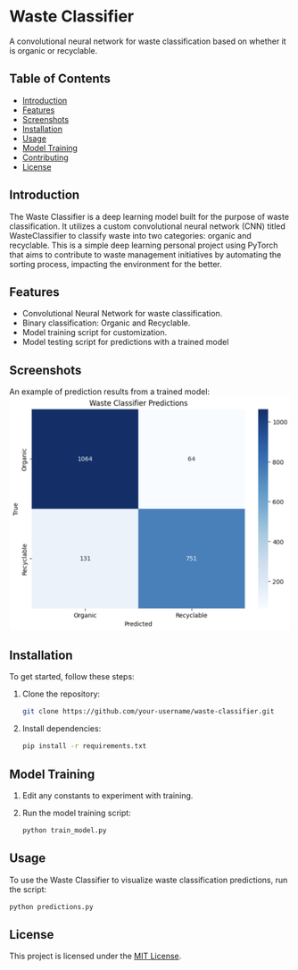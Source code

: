 # Waste Classifier

A convolutional neural network for waste classification based on whether it is organic or recyclable.

## Table of Contents
- [Introduction](#introduction)
- [Features](#features)
- [Screenshots](#screenshots)
- [Installation](#installation)
- [Usage](#usage)
- [Model Training](#model-training)
- [Contributing](#contributing)
- [License](#license)

## Introduction

The Waste Classifier is a deep learning model built for the purpose of waste classification. It utilizes a custom convolutional neural network (CNN) titled WasteClassifier to classify waste into two categories: organic and recyclable. This is a simple deep learning personal project using PyTorch that aims to contribute to waste management initiatives by automating the sorting process, impacting the environment for the better.

## Features

- Convolutional Neural Network for waste classification.
- Binary classification: Organic and Recyclable.
- Model training script for customization.
- Model testing script for predictions with a trained model

## Screenshots

An example of prediction results from a trained model:
![Predictions](imgs/wastepredictions90.png)

## Installation

To get started, follow these steps:

1. Clone the repository:

    ```bash
    git clone https://github.com/your-username/waste-classifier.git
    ```

2. Install dependencies:

    ```bash
    pip install -r requirements.txt
    ```


## Model Training
1. Edit any constants to experiment with training.
2. Run the model training script:

    ```bash
    python train_model.py
    ```
## Usage

To use the Waste Classifier to visualize waste classification predictions, run the script:

```bash
python predictions.py
```

## License
This project is licensed under the [MIT License](LICENSE).
